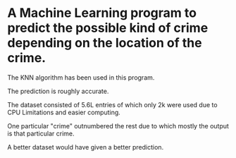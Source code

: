 # A Machine Learning program to predict the possible kind of crime depending on the location of the crime.

The KNN algorithm has been used in this program.

The prediction is roughly accurate.

The dataset consisted of 5.6L entries of which only 2k were used due to CPU Limitations and easier computing.

One particular "crime" outnumbered the rest due to which mostly the output is that particular crime.

A better dataset would have given a better prediction.

